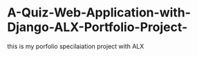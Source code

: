 # A-Quiz-Web-Application-with-Django-ALX-Portfolio-Project-
this is my porfolio specilaiation project with ALX
